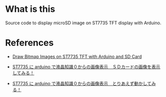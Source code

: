 # What is this

Source code to display microSD image on ST7735 TFT display with Arduino.

# References

- [Draw Bitmap Images on ST7735 TFT with Arduino and SD Card](https://simple-circuit.com/draw-bmp-images-arduino-sd-card-st7735/)

- [ST7735 に arduino で液晶知識０からの画像表示　ＳＤカードの画像を表示してみる！](https://smile-dental-clinic.info/wordpress/?p=10843)

- [ST7735 に arduino で液晶知識０からの画像表示　とりあえず動かしてみる！](https://smile-dental-clinic.info/wordpress/?p=10827)
